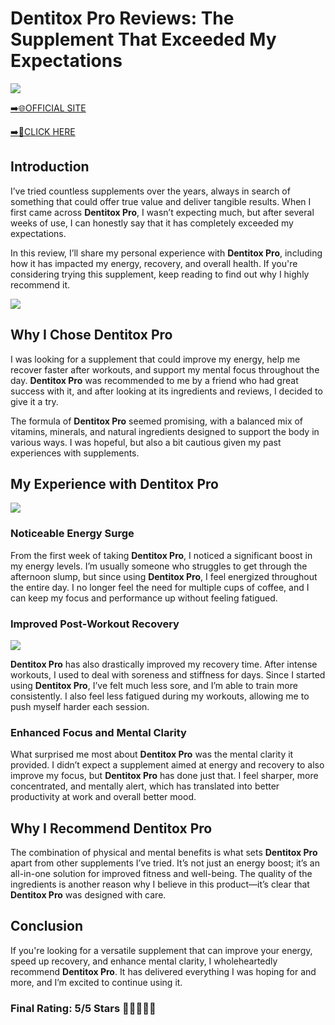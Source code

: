 # **Dentitox Pro Reviews**: The Supplement That Exceeded My Expectations

[![](https://static.vecteezy.com/system/resources/thumbnails/019/896/014/small/buy-now-gradient-button-with-cart-symbol-buy-now-illustration-png.png)](https://edetoop.top/lander/sugarpreland-1/dentitox.html) 

[➡️🌐OFFICIAL SITE](https://edetoop.top/lander/sugarpreland-1/dentitox.html) 

[➡️🔗CLICK HERE](https://edetoop.top/lander/sugarpreland-1/dentitox.html) 


## Introduction

I’ve tried countless supplements over the years, always in search of something that could offer true value and deliver tangible results. When I first came across **Dentitox Pro**, I wasn’t expecting much, but after several weeks of use, I can honestly say that it has completely exceeded my expectations.

In this review, I’ll share my personal experience with **Dentitox Pro**, including how it has impacted my energy, recovery, and overall health. If you're considering trying this supplement, keep reading to find out why I highly recommend it.

[![](https://wallpapers.com/images/hd/red-order-now-button-udg4jcj4arvn8b0n-2.png)](https://edetoop.top/lander/sugarpreland-1/dentitox.html)  

## Why I Chose **Dentitox Pro**

I was looking for a supplement that could improve my energy, help me recover faster after workouts, and support my mental focus throughout the day. **Dentitox Pro** was recommended to me by a friend who had great success with it, and after looking at its ingredients and reviews, I decided to give it a try.

The formula of **Dentitox Pro** seemed promising, with a balanced mix of vitamins, minerals, and natural ingredients designed to support the body in various ways. I was hopeful, but also a bit cautious given my past experiences with supplements.

## My Experience with **Dentitox Pro**

[![](https://static.vecteezy.com/system/resources/thumbnails/019/896/014/small/buy-now-gradient-button-with-cart-symbol-buy-now-illustration-png.png)](https://edetoop.top/lander/sugarpreland-1/dentitox.html)

### Noticeable Energy Surge

From the first week of taking **Dentitox Pro**, I noticed a significant boost in my energy levels. I’m usually someone who struggles to get through the afternoon slump, but since using **Dentitox Pro**, I feel energized throughout the entire day. I no longer feel the need for multiple cups of coffee, and I can keep my focus and performance up without feeling fatigued.

### Improved Post-Workout Recovery

[![](https://wallpapers.com/images/hd/red-order-now-button-udg4jcj4arvn8b0n-2.png)](https://edetoop.top/lander/sugarpreland-1/dentitox.html)  

**Dentitox Pro** has also drastically improved my recovery time. After intense workouts, I used to deal with soreness and stiffness for days. Since I started using **Dentitox Pro**, I’ve felt much less sore, and I’m able to train more consistently. I also feel less fatigued during my workouts, allowing me to push myself harder each session.

### Enhanced Focus and Mental Clarity

What surprised me most about **Dentitox Pro** was the mental clarity it provided. I didn’t expect a supplement aimed at energy and recovery to also improve my focus, but **Dentitox Pro** has done just that. I feel sharper, more concentrated, and mentally alert, which has translated into better productivity at work and overall better mood.

## Why I Recommend **Dentitox Pro**

The combination of physical and mental benefits is what sets **Dentitox Pro** apart from other supplements I’ve tried. It’s not just an energy boost; it’s an all-in-one solution for improved fitness and well-being. The quality of the ingredients is another reason why I believe in this product—it’s clear that **Dentitox Pro** was designed with care.

## Conclusion

If you're looking for a versatile supplement that can improve your energy, speed up recovery, and enhance mental clarity, I wholeheartedly recommend **Dentitox Pro**. It has delivered everything I was hoping for and more, and I’m excited to continue using it.

### Final Rating: 5/5 Stars 🌟🌟🌟🌟🌟
